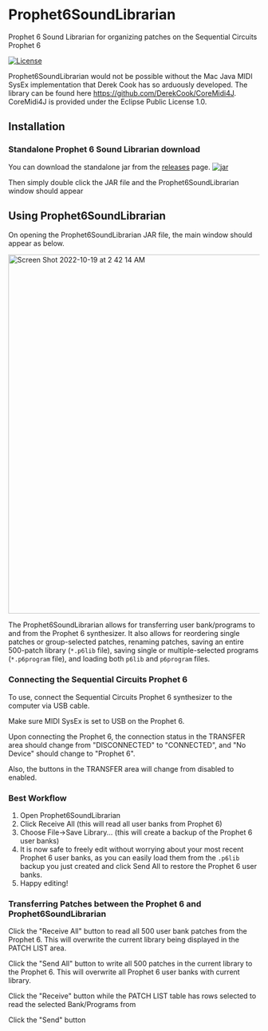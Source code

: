 # Prophet6SoundLibrarian
Prophet 6 Sound Librarian for organizing patches on the Sequential Circuits Prophet 6

[![License](https://img.shields.io/badge/License-Eclipse%20Public%20License%202.0-blue.svg)](#license)

Prophet6SoundLibrarian would not be possible without the Mac Java MIDI SysEx implementation that Derek Cook has so arduously developed.  The library can be found here https://github.com/DerekCook/CoreMidi4J.  CoreMidi4J is provided under the Eclipse Public License 1.0.

## Installation

### Standalone Prophet 6 Sound Librarian download

You can download the standalone jar
from the
[releases](https://github.com/eclewlow/Prophet6SoundLibrarian/releases) page.
[![jar](https://img.shields.io/github/downloads/eclewlow/Prophet6SoundLibrarian/total.svg)](https://github.com/eclewlow/Prophet6SoundLibrarian/releases)

Then simply double click the JAR file and the Prophet6SoundLibrarian window should appear

## Using Prophet6SoundLibrarian

On opening the Prophet6SoundLibrarian JAR file, the main window should appear as below.

<img width="720" alt="Screen Shot 2022-10-19 at 2 42 14 AM" src="https://user-images.githubusercontent.com/32854625/196656599-d5dc152b-a263-4934-a2b5-3d4c8b69deb9.png">

The Prophet6SoundLibrarian allows for transferring user bank/programs to and from the Prophet 6 synthesizer.
It also allows for reordering single patches or group-selected patches, renaming patches, saving an entire 500-patch library (`*.p6lib` file), saving single or multiple-selected programs (`*.p6program` file), and loading both `p6lib` and `p6program` files.

### Connecting the Sequential Circuits Prophet 6

To use, connect the Sequential Circuits Prophet 6 synthesizer to the computer via USB cable.

Make sure MIDI SysEx is set to USB on the Prophet 6.


Upon connecting the Prophet 6, the connection status in the TRANSFER area should change from "DISCONNECTED" to "CONNECTED", and "No Device" should change to "Prophet 6".

Also, the buttons in the TRANSFER area will change from disabled to enabled.

### Best Workflow

1. Open Prophet6SoundLibrarian
2. Click Receive All (this will read all user banks from Prophet 6)
3. Choose File->Save Library... (this will create a backup of the Prophet 6 user banks)
4. It is now safe to freely edit without worrying about your most recent Prophet 6 user banks, as you can easily load them from the `.p6lib` backup you just created and click Send All to restore the Prophet 6 user banks.
5. Happy editing!

### Transferring Patches between the Prophet 6 and Prophet6SoundLibrarian

Click the "Receive All" button to read all 500 user bank patches from the Prophet 6.  This will overwrite the current library being displayed in the PATCH LIST area.

Click the "Send All" button to write all 500 patches in the current library to the Prophet 6.  This will overwrite all Prophet 6 user banks with current library.

Click the "Receive" button while the PATCH LIST table has rows selected to read the selected Bank/Programs from 

Click the "Send" button
